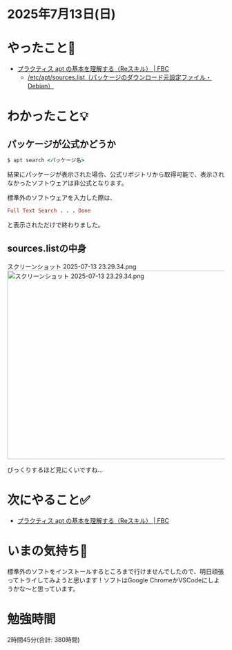 # 2025年7月13日(日)

# やったこと📝

- [プラクティス apt の基本を理解する（Reスキル） \| FBC](https://bootcamp.fjord.jp/practices/303)
  - [/etc/apt/sources\.list（パッケージのダウンロード元設定ファイル・Debian）](https://linuxgerira.com/linux/_etc_apt_sources_list.php)
# わかったこと💡

## パッケージが公式かどうか
```ruby
$ apt search <パッケージ名>
```
結果にパッケージが表示された場合、公式リポジトリから取得可能で、表示されなかったソフトウェアは非公式となります。

標準外のソフトウェアを入力した際は、
```ruby
Full Text Search . . . Done
```
と表示されただけで終わりました。

## sources.listの中身
スクリーンショット 2025-07-13 23.29.34.png
<a href="https://bootcamp.fjord.jp/rails/active_storage/blobs/redirect/eyJfcmFpbHMiOnsibWVzc2FnZSI6IkJBaHBBMUQ5QXc9PSIsImV4cCI6bnVsbCwicHVyIjoiYmxvYl9pZCJ9fQ==--146ebcb2cde019115583436e8474080b803a6ebb/%E3%82%B9%E3%82%AF%E3%83%AA%E3%83%BC%E3%83%B3%E3%82%B7%E3%83%A7%E3%83%83%E3%83%88%202025-07-13%2023.29.34.png" target="_blank" rel="noopener noreferrer"><img src="https://bootcamp.fjord.jp/rails/active_storage/blobs/redirect/eyJfcmFpbHMiOnsibWVzc2FnZSI6IkJBaHBBMUQ5QXc9PSIsImV4cCI6bnVsbCwicHVyIjoiYmxvYl9pZCJ9fQ==--146ebcb2cde019115583436e8474080b803a6ebb/%E3%82%B9%E3%82%AF%E3%83%AA%E3%83%BC%E3%83%B3%E3%82%B7%E3%83%A7%E3%83%83%E3%83%88%202025-07-13%2023.29.34.png" width="1556" height="437" alt="スクリーンショット 2025-07-13 23.29.34.png"></a>

びっくりするほど見にくいですね…

# 次にやること✅

- [プラクティス apt の基本を理解する（Reスキル） \| FBC](https://bootcamp.fjord.jp/practices/303)

# いまの気持ち🫶

標準外のソフトをインストールするところまで行けませんでしたので、明日頑張ってトライしてみようと思います！ソフトはGoogle ChromeかVSCodeにしようかな〜と思っています。

# 勉強時間
2時間45分(合計: 380時間)
